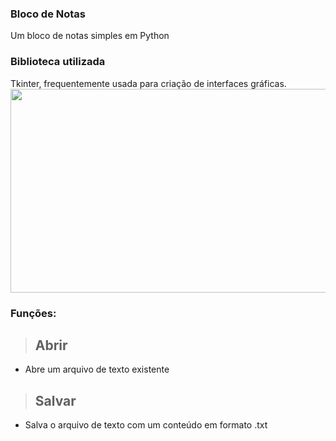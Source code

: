 ### Bloco de Notas
Um bloco de notas simples em Python

### Biblioteca utilizada
Tkinter, frequentemente usada para criação de interfaces gráficas.
<br><img src="https://cdn.discordapp.com/attachments/1017542960893673481/1090495698853707776/Python.png" height="326" width="922">

### Funções:
> <h2>Abrir</h2>
- Abre um arquivo de texto existente

> <h2>Salvar</h2>
- Salva o arquivo de texto com um conteúdo em formato .txt
